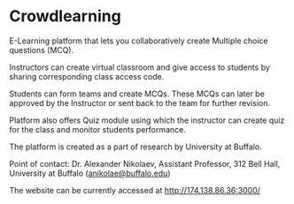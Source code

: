 # Crowdlearning
E-Learning platform that lets you collaboratively create Multiple choice questions (MCQ).

Instructors can create virtual classroom and give access to students by sharing corresponding class access code.

Students can form teams and create MCQs. These MCQs can later be approved by the Instructor or sent back to the team for further revision.

Platform also offers Quiz module using which the instructor can create quiz for the class and monitor students performance.

The platform is created as a part of research by University at Buffalo.

Point of contact: Dr. Alexander Nikolaev, Assistant Professor, 312 Bell Hall, University at Buffalo
(anikolae@buffalo.edu)

The website can be currently accessed at http://174.138.86.36:3000/

